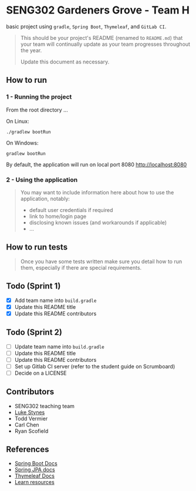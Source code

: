 # SENG302 Gardeners Grove - Team H 
basic project using ```gradle```, ```Spring Boot```, ```Thymeleaf```, and ```GitLab CI```.

> This should be your project's README (renamed to `README.md`) that your team will continually update as your team progresses throughout the year.
>
> Update this document as necessary.

## How to run
### 1 - Running the project
From the root directory ...

On Linux:
```
./gradlew bootRun
```

On Windows:
```
gradlew bootRun
```

By default, the application will run on local port 8080 [http://localhost:8080](http://localhost:8080)

### 2 - Using the application
> You may want to include information here about how to use the application, notably:
> - default user credentials if required
> - link to home/login page
> - disclosing known issues (and workarounds if applicable)
> - ...
> 

## How to run tests
> Once you have some tests written make sure you detail how to run them, especially if there are special requirements.

## Todo (Sprint 1)

-[x] Add team name into `build.gradle`
-[x] Update this README title
-[x] Update this README contributors

## Todo (Sprint 2)

-[ ] Update team name into `build.gradle`
-[ ] Update this README title
-[ ] Update this README contributors
-[ ] Set up Gitlab CI server (refer to the student guide on Scrumboard)
-[ ] Decide on a LICENSE

## Contributors

- SENG302 teaching team
- [Luke Stynes](https://github.com/lukestynes)
- Todd Vermier
- Carl Chen
- Ryan Scofield

## References

- [Spring Boot Docs](https://docs.spring.io/spring-boot/docs/current/reference/htmlsingle/)
- [Spring JPA docs](https://docs.spring.io/spring-data/jpa/docs/current/reference/html/)
- [Thymeleaf Docs](https://www.thymeleaf.org/documentation.html)
- [Learn resources](https://learn.canterbury.ac.nz/course/view.php?id=17797&section=8)
